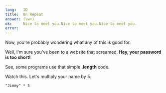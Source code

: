 ```yaml
---
lang:   ID
title:  On Repeat
answer: (\w+)
ok:     Nice to meet you.Nice to meet you.Nice to meet you.
error:  
---
```


Now, you're probably wondering what any of this is good for.

Well, I'm sure you've been to a website that screamed, __Hey, your password is too short!__

See, some programs use that simple __.length__ code.

Watch this. Let's multiply your name by 5. 

    "Jimmy" * 5
